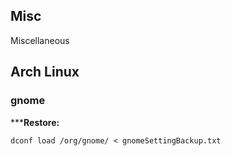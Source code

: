 ## Misc
Miscellaneous

## Arch Linux

### gnome

*****Restore:**

```
dconf load /org/gnome/ < gnomeSettingBackup.txt
```
